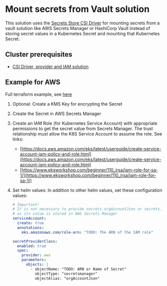 # Mount secrets from Vault solution

This solution uses the [Secrets Store CSI Driver](https://secrets-store-csi-driver.sigs.k8s.io/concepts.html) for mounting secrets from a vault solution like AWS Secrets Manager or HashiCorp Vault instead of storing secret values in a Kubernetes Secret and mounting that Kubernetes Secret.

## Cluster prerequisites

- [CSI Driver, provider and IAM solution](./../../../../docs/secrets_store_csi_driver_provider/README.md)

## Example for AWS

Full terraform example, see [here](aws.tf)

1. Optional: Create a KMS Key for encrypting the Secret
2. Create the Secret in AWS Secrets Manager
3. Create an IAM Role (for Kubernetes Service Account) with appropriate permissions to get the secret value from Secrets Manager. The trust relationship must allow the K8S Service Account to assume the role. See links:

    - [https://docs.aws.amazon.com/eks/latest/userguide/create-service-account-iam-policy-and-role.html](https://docs.aws.amazon.com/eks/latest/userguide/create-service-account-iam-policy-and-role.html)
    - [https://www.eksworkshop.com/beginner/110_irsa/iam-role-for-sa-1/](https://www.eksworkshop.com/beginner/110_irsa/iam-role-for-sa-1/)

4. Set helm values: In addition to other helm values, set these configuration values:

    ```yaml
    # Important!
    # It is not necessary to provide secrets.orgAccountJson or secrets.orgAccountJsonBase64 anymore
    # as its value is stored in AWS Secrets Manager
    serviceAccount:
      create: true
      annotations:
        eks.amazonaws.com/role-arn: "TODO: The ARN of the IAM role"

    secretProviderClass:
      enabled: true
      spec:
        provider: aws
        parameters:
          objects: |
            - objectName: "TODO: ARN or Name of Secret"
              objectType: "secretsmanager"
              objectAlias: "orgAccountJson"

    ```
